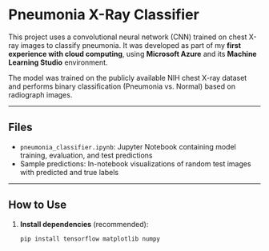 # Pneumonia X-Ray Classifier

This project uses a convolutional neural network (CNN) trained on chest X-ray images to classify pneumonia. It was developed as part of my **first experience with cloud computing**, using **Microsoft Azure** and its **Machine Learning Studio** environment.

The model was trained on the publicly available NIH chest X-ray dataset and performs binary classification (Pneumonia vs. Normal) based on radiograph images.

---

## Files

- `pneumonia_classifier.ipynb`: Jupyter Notebook containing model training, evaluation, and test predictions
- Sample predictions: In-notebook visualizations of random test images with predicted and true labels

---

## How to Use

1. **Install dependencies** (recommended):
   ```bash
   pip install tensorflow matplotlib numpy
